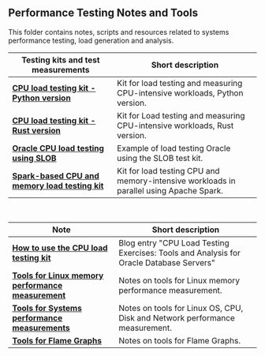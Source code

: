 ## Performance Testing Notes and Tools
This folder contains notes, scripts and resources related to systems performance testing, load generation and analysis.

| Testing kits and test measurements                                               | Short description
|----------------------------------------------------------------------------------| -------------------------------------------------------------------------------------
| [**CPU load testing kit - Python version**](Test_CPU_parallel_Python)            | Kit for load testing and measuring CPU-intensive workloads, Python version.
| [**CPU load testing kit - Rust version**](Test_CPU_parallel_Rust)                | Kit for Load testing and measuring CPU-intensive workloads, Rust version.
| [**Oracle CPU load testing using SLOB**](Oracle_load_testing_with_SLOB)          | Example of load testing Oracle using the SLOB test kit.
| [**Spark-based CPU and memory load testing kit**](Spark_CPU_memory_load_testkit) | Kit for load testing CPU and memory-intensive workloads in parallel using Apache Spark.

<br>
   
| Note                                                                                     | Short description
|------------------------------------------------------------------------------------------| -------------------------------------------------------------------------------------
| [**How to use the CPU load testing kit**](https://db-blog.web.cern.ch/node/189)          | Blog entry "CPU Load Testing Exercises: Tools and Analysis for Oracle Database Servers"
| [**Tools for Linux memory performance measurement**](Tools_Linux_Memory_Perf_Measure.md) | Notes on tools for Linux memory performance measurement.
| [**Tools for Systems performance measurements**](Tools_Linux_OS_CPU_Disk_Network.md)     | Notes on tools for Linux OS, CPU, Disk and Network performance measurement.
| [**Tools for Flame Graphs**](Tools_FlameGraphs.md)                                       | Notes on tools for Flame Graphs.